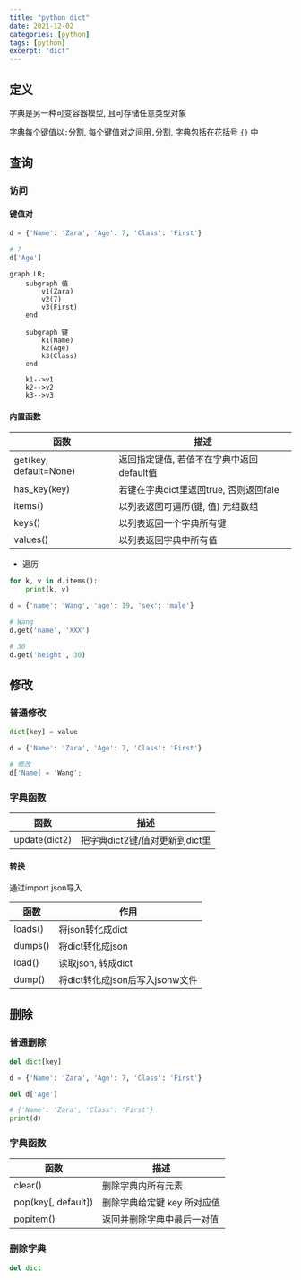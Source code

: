 ```yaml
---
title: "python dict"
date: 2021-12-02
categories: [python]
tags: [python]
excerpt: "dict"
---
```


## 定义

字典是另一种可变容器模型, 且可存储任意类型对象

字典每个键值以`:`分割, 每个键值对之间用`,`分割, 字典包括在花括号 `{}` 中

## 查询

### 访问

#### 键值对

```py
d = {'Name': 'Zara', 'Age': 7, 'Class': 'First'}

# 7
d['Age']
```

```mermaid
graph LR;
    subgraph 值
        v1(Zara)
        v2(7)
        v3(First)
    end

    subgraph 键
        k1(Name)
        k2(Age)
        k3(Class)
    end

    k1-->v1
    k2-->v2
    k3-->v3
```

#### 内置函数

| 函数                   | 描述                                    |
| ---------------------- | -------------------------------------- |
| get(key, default=None) | 返回指定键值, 若值不在字典中返回default值 |
| has_key(key)           | 若键在字典dict里返回true, 否则返回fale   |
| items()                | 以列表返回可遍历(键, 值) 元组数组        |
| keys()                 | 以列表返回一个字典所有键                 |
| values()               | 以列表返回字典中所有值                   |

- 遍历

```py
for k, v in d.items():
    print(k, v)
```

```py
d = {'name': 'Wang', 'age': 19, 'sex': 'male'}

# Wang
d.get('name', 'XXX')

# 30
d.get('height', 30)
```

## 修改

### 普通修改

```py
dict[key] = value
```

```py
d = {'Name': 'Zara', 'Age': 7, 'Class': 'First'}

# 修改
d['Name] = 'Wang';
```

### 字典函数

| 函数                   | 描述                                    |
| ---------------------- | -------------------------------------- |
| update(dict2)          | 把字典dict2键/值对更新到dict里           |

#### 转换

通过import json导入

| 函数    | 作用                           |
| ------- | ----------------------------- |
| loads() | 将json转化成dict               |
| dumps() | 将dict转化成json               |
| load()  | 读取json, 转成dict             |
| dump()  | 将dict转化成json后写入jsonw文件 |

## 删除

### 普通删除

```py
del dict[key]
```

```py
d = {'Name': 'Zara', 'Age': 7, 'Class': 'First'}

del d['Age']

# {'Name': 'Zara', 'Class': 'First'}
print(d)
```

### 字典函数

| 函数                   | 描述                                    |
| ---------------------- | -------------------------------------- |
| clear()                | 删除字典内所有元素                       |
| pop(key[, default])    | 删除字典给定键 key 所对应值              |
| popitem()              | 返回并删除字典中最后一对值                |


### 删除字典

```py
del dict
```


